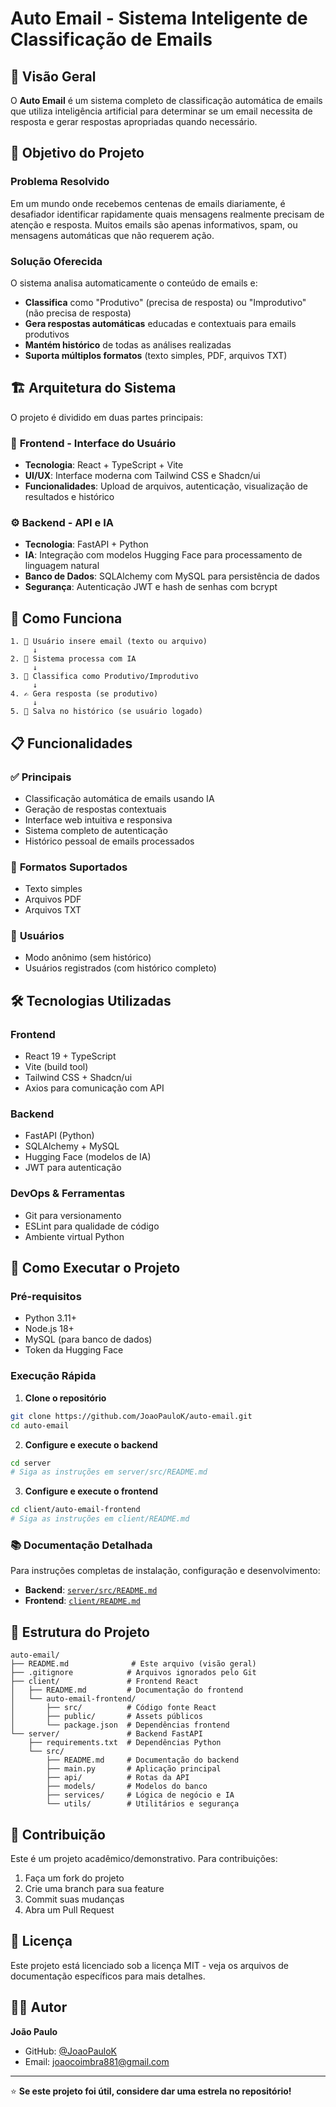 # Auto Email - Sistema Inteligente de Classificação de Emails

## 📧 Visão Geral

O **Auto Email** é um sistema completo de classificação automática de emails que utiliza inteligência artificial para determinar se um email necessita de resposta e gerar respostas apropriadas quando necessário.

## 🎯 Objetivo do Projeto

### Problema Resolvido
Em um mundo onde recebemos centenas de emails diariamente, é desafiador identificar rapidamente quais mensagens realmente precisam de atenção e resposta. Muitos emails são apenas informativos, spam, ou mensagens automáticas que não requerem ação.

### Solução Oferecida
O sistema analisa automaticamente o conteúdo de emails e:
- **Classifica** como "Produtivo" (precisa de resposta) ou "Improdutivo" (não precisa de resposta)
- **Gera respostas automáticas** educadas e contextuais para emails produtivos
- **Mantém histórico** de todas as análises realizadas
- **Suporta múltiplos formatos** (texto simples, PDF, arquivos TXT)

## 🏗️ Arquitetura do Sistema

O projeto é dividido em duas partes principais:

### 🎨 **Frontend** - Interface do Usuário
- **Tecnologia**: React + TypeScript + Vite
- **UI/UX**: Interface moderna com Tailwind CSS e Shadcn/ui
- **Funcionalidades**: Upload de arquivos, autenticação, visualização de resultados e histórico

### ⚙️ **Backend** - API e IA
- **Tecnologia**: FastAPI + Python
- **IA**: Integração com modelos Hugging Face para processamento de linguagem natural
- **Banco de Dados**: SQLAlchemy com MySQL para persistência de dados
- **Segurança**: Autenticação JWT e hash de senhas com bcrypt

## 🚀 Como Funciona

```
1. 📝 Usuário insere email (texto ou arquivo)
     ↓
2. 🔄 Sistema processa com IA
     ↓  
3. 🎯 Classifica como Produtivo/Improdutivo
     ↓
4. ✍️ Gera resposta (se produtivo)
     ↓
5. 💾 Salva no histórico (se usuário logado)
```

## 📋 Funcionalidades

### ✅ **Principais**
- Classificação automática de emails usando IA
- Geração de respostas contextuais
- Interface web intuitiva e responsiva
- Sistema completo de autenticação
- Histórico pessoal de emails processados

### 📎 **Formatos Suportados**
- Texto simples
- Arquivos PDF
- Arquivos TXT

### 👥 **Usuários**
- Modo anônimo (sem histórico)
- Usuários registrados (com histórico completo)

## 🛠️ Tecnologias Utilizadas

### Frontend
- React 19 + TypeScript
- Vite (build tool)
- Tailwind CSS + Shadcn/ui
- Axios para comunicação com API

### Backend  
- FastAPI (Python)
- SQLAlchemy + MySQL
- Hugging Face (modelos de IA)
- JWT para autenticação

### DevOps & Ferramentas
- Git para versionamento
- ESLint para qualidade de código
- Ambiente virtual Python

## 🚀 Como Executar o Projeto

### Pré-requisitos
- Python 3.11+
- Node.js 18+
- MySQL (para banco de dados)
- Token da Hugging Face

### Execução Rápida

1. **Clone o repositório**
```bash
git clone https://github.com/JoaoPauloK/auto-email.git
cd auto-email
```

2. **Configure e execute o backend**
```bash
cd server
# Siga as instruções em server/src/README.md
```

3. **Configure e execute o frontend**
```bash
cd client/auto-email-frontend  
# Siga as instruções em client/README.md
```

### 📚 Documentação Detalhada

Para instruções completas de instalação, configuração e desenvolvimento:

- **Backend**: [`server/src/README.md`](server/src/README.md)
- **Frontend**: [`client/README.md`](client/README.md)

## 📁 Estrutura do Projeto

```
auto-email/
├── README.md              # Este arquivo (visão geral)
├── .gitignore            # Arquivos ignorados pelo Git
├── client/               # Frontend React
│   ├── README.md         # Documentação do frontend
│   └── auto-email-frontend/
│       ├── src/          # Código fonte React
│       ├── public/       # Assets públicos
│       └── package.json  # Dependências frontend
└── server/               # Backend FastAPI
    ├── requirements.txt  # Dependências Python
    └── src/              
        ├── README.md     # Documentação do backend
        ├── main.py       # Aplicação principal
        ├── api/          # Rotas da API
        ├── models/       # Modelos do banco
        ├── services/     # Lógica de negócio e IA
        └── utils/        # Utilitários e segurança
```

## 🤝 Contribuição

Este é um projeto acadêmico/demonstrativo. Para contribuições:

1. Faça um fork do projeto
2. Crie uma branch para sua feature
3. Commit suas mudanças
4. Abra um Pull Request

## 📄 Licença

Este projeto está licenciado sob a licença MIT - veja os arquivos de documentação específicos para mais detalhes.

## 👨‍💻 Autor

**João Paulo**  
- GitHub: [@JoaoPauloK](https://github.com/JoaoPauloK)
- Email: joaocoimbra881@gmail.com

---

⭐ **Se este projeto foi útil, considere dar uma estrela no repositório!**